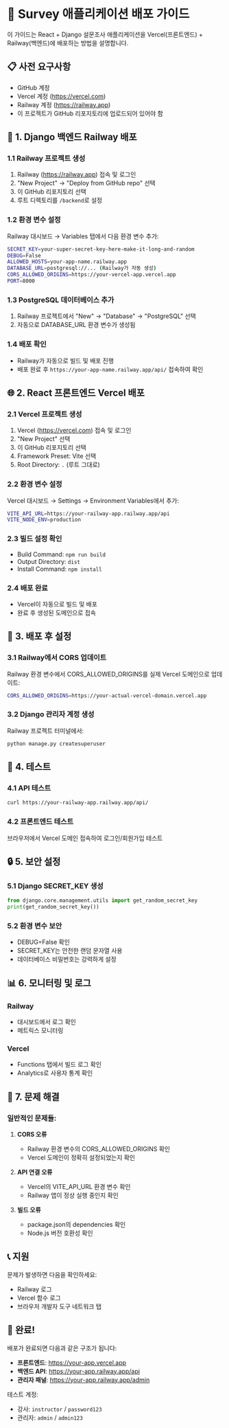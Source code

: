 # 🚀 Survey 애플리케이션 배포 가이드

이 가이드는 React + Django 설문조사 애플리케이션을 Vercel(프론트엔드) + Railway(백엔드)에 배포하는 방법을 설명합니다.

## 📋 사전 요구사항

- GitHub 계정
- Vercel 계정 (https://vercel.com)
- Railway 계정 (https://railway.app)
- 이 프로젝트가 GitHub 리포지토리에 업로드되어 있어야 함

## 🎯 1. Django 백엔드 Railway 배포

### 1.1 Railway 프로젝트 생성
1. Railway (https://railway.app) 접속 및 로그인
2. "New Project" → "Deploy from GitHub repo" 선택
3. 이 GitHub 리포지토리 선택
4. 루트 디렉토리를 `/backend`로 설정

### 1.2 환경 변수 설정
Railway 대시보드 → Variables 탭에서 다음 환경 변수 추가:

```bash
SECRET_KEY=your-super-secret-key-here-make-it-long-and-random
DEBUG=False
ALLOWED_HOSTS=your-app-name.railway.app
DATABASE_URL=postgresql://... (Railway가 자동 생성)
CORS_ALLOWED_ORIGINS=https://your-vercel-app.vercel.app
PORT=8000
```

### 1.3 PostgreSQL 데이터베이스 추가
1. Railway 프로젝트에서 "New" → "Database" → "PostgreSQL" 선택
2. 자동으로 DATABASE_URL 환경 변수가 생성됨

### 1.4 배포 확인
- Railway가 자동으로 빌드 및 배포 진행
- 배포 완료 후 `https://your-app-name.railway.app/api/` 접속하여 확인

## 🌐 2. React 프론트엔드 Vercel 배포

### 2.1 Vercel 프로젝트 생성
1. Vercel (https://vercel.com) 접속 및 로그인
2. "New Project" 선택
3. 이 GitHub 리포지토리 선택
4. Framework Preset: Vite 선택
5. Root Directory: `.` (루트 그대로)

### 2.2 환경 변수 설정
Vercel 대시보드 → Settings → Environment Variables에서 추가:

```bash
VITE_API_URL=https://your-railway-app.railway.app/api
VITE_NODE_ENV=production
```

### 2.3 빌드 설정 확인
- Build Command: `npm run build`
- Output Directory: `dist`
- Install Command: `npm install`

### 2.4 배포 완료
- Vercel이 자동으로 빌드 및 배포
- 완료 후 생성된 도메인으로 접속

## 🔧 3. 배포 후 설정

### 3.1 Railway에서 CORS 업데이트
Railway 환경 변수에서 CORS_ALLOWED_ORIGINS를 실제 Vercel 도메인으로 업데이트:
```bash
CORS_ALLOWED_ORIGINS=https://your-actual-vercel-domain.vercel.app
```

### 3.2 Django 관리자 계정 생성
Railway 프로젝트 터미널에서:
```bash
python manage.py createsuperuser
```

## 🧪 4. 테스트

### 4.1 API 테스트
```bash
curl https://your-railway-app.railway.app/api/
```

### 4.2 프론트엔드 테스트
브라우저에서 Vercel 도메인 접속하여 로그인/회원가입 테스트

## 🔒 5. 보안 설정

### 5.1 Django SECRET_KEY 생성
```python
from django.core.management.utils import get_random_secret_key
print(get_random_secret_key())
```

### 5.2 환경 변수 보안
- DEBUG=False 확인
- SECRET_KEY는 안전한 랜덤 문자열 사용
- 데이터베이스 비밀번호는 강력하게 설정

## 📊 6. 모니터링 및 로그

### Railway
- 대시보드에서 로그 확인
- 메트릭스 모니터링

### Vercel
- Functions 탭에서 빌드 로그 확인
- Analytics로 사용자 통계 확인

## 🚨 7. 문제 해결

### 일반적인 문제들:

1. **CORS 오류**
   - Railway 환경 변수의 CORS_ALLOWED_ORIGINS 확인
   - Vercel 도메인이 정확히 설정되었는지 확인

2. **API 연결 오류**
   - Vercel의 VITE_API_URL 환경 변수 확인
   - Railway 앱이 정상 실행 중인지 확인

3. **빌드 오류**
   - package.json의 dependencies 확인
   - Node.js 버전 호환성 확인

## 📞 지원

문제가 발생하면 다음을 확인하세요:
- Railway 로그
- Vercel 함수 로그
- 브라우저 개발자 도구 네트워크 탭

## 🎉 완료!

배포가 완료되면 다음과 같은 구조가 됩니다:
- **프론트엔드**: https://your-app.vercel.app
- **백엔드 API**: https://your-app.railway.app/api
- **관리자 패널**: https://your-app.railway.app/admin

테스트 계정:
- 강사: `instructor` / `password123`
- 관리자: `admin` / `admin123`

